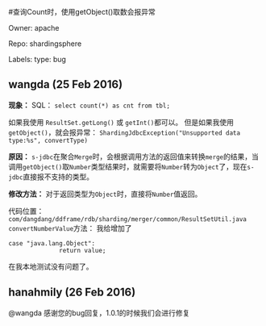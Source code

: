 #查询Count时，使用getObject()取数会报异常

Owner: apache

Repo: shardingsphere

Labels: type: bug 

## wangda (25 Feb 2016)

**现象：**
SQL： `select count(*) as cnt from tbl;`

如果我使用 `ResultSet.getLong()` 或 `getInt()`都可以。
但是如果我使用 `getObject()`，就会报异常：
`ShardingJdbcException("Unsupported data type:%s", convertType)`

**原因：**
`s-jdbc`在聚合`Merge`时，会根据调用方法的返回值来转换`merge`的结果，当调用`getObject()`取`Number`类型结果时，就需要将`Number`转为`Object`了，现在`s-jdbc`直接报不支持的类型。

**修改方法：**
对于返回类型为`Object`时，直接将`Number`值返回。

代码位置：
`com/dangdang/ddframe/rdb/sharding/merger/common/ResultSetUtil.java`
`convertNumberValue`方法：
我给增加了

```
case "java.lang.Object":
              return value;
```

在我本地测试没有问题了。


## hanahmily (26 Feb 2016)

@wangda 感谢您的bug回复，1.0.1的时候我们会进行修复


